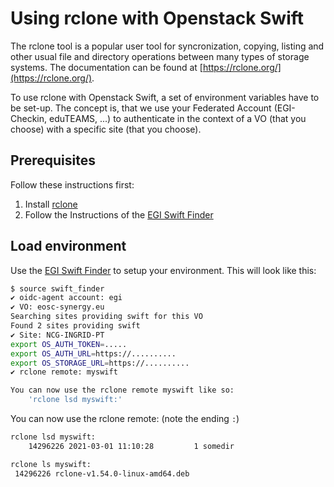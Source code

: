 # Using rclone with Openstack Swift

The rclone tool is a popular user tool for syncronization, copying, listing and other
usual file and directory operations between many types of storage systems. The documentation
can be found at [https://rclone.org/](https://rclone.org/).


To use rclone with Openstack Swift, a set of environment variables have to
be set-up. The concept is, that we use your Federated Account
(EGI-Checkin, eduTEAMS, ...) to authenticate in the context of a VO (that
you choose) with a specific site (that you choose).


## Prerequisites

Follow these instructions first:
1. Install [rclone](https://rclone.org/install/)
1. Follow the Instructions of the [EGI Swift Finder](https://github.com/lburgey/egiSwiftFinder)


## Load environment

Use the [EGI Swift Finder](https://github.com/lburgey/egiSwiftFinder) to
setup your environment. This will look like this:

```bash
$ source swift_finder
✔ oidc-agent account: egi
✔ VO: eosc-synergy.eu
Searching sites providing swift for this VO
Found 2 sites providing swift
✔ Site: NCG-INGRID-PT
export OS_AUTH_TOKEN=.....
export OS_AUTH_URL=https://..........
export OS_STORAGE_URL=https://..........
✔ rclone remote: myswift

You can now use the rclone remote myswift like so:
	'rclone lsd myswift:'
```

You can now use the rclone remote: (note the ending `:`)
```bash
rclone lsd myswift:
    14296226 2021-03-01 11:10:28         1 somedir

rclone ls myswift:
 14296226 rclone-v1.54.0-linux-amd64.deb
```


<!--### Optional: Determine storage endpoint manually-->
<!--You can determine the storage endpoint manually using the catalog:-->
<!---->
<!--```bash-->
<!--fedcloud openstack catalog list-->
<!--```-->
<!---->
<!--In particular you will obtain the endpoint:-->
<!---->
<!--```-->
<!--| swift | object-store | RegionOne                  |-->
<!--|       |              | public: https://stratus-stor.ncg.ingrid.pt:8080/swift/v1/AUTH_05e52356addc44e18ef2bd14f2e2f67d   |-->
<!--```-->
<!---->
<!--To use a storage endpoint export its url and use rclone as indicated above:-->
<!---->
<!--```bash-->
<!--export OS_STORAGE_URL=<endpoint url>-->
<!--```-->
